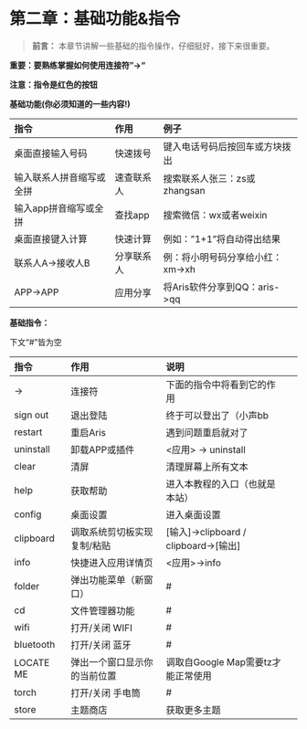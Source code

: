 # 第二章：基础功能&指令

> **前言：** 本章节讲解一些基础的指令操作，仔细挺好，接下来很重要。

**重要：要熟练掌握如何使用连接符”-&gt;“**

**注意：指令是红色的按钮**

**基础功能\(你必须知道的一些内容!\)**

| **指令** | **作用** | **例子** |
| :--- | :--- | :--- |
| 桌面直接输入号码 | 快速拨号 | 键入电话号码后按回车或方块拨出 |
| 输入联系人拼音缩写或全拼 | 速查联系人 | 搜索联系人张三：zs或zhangsan |
| 输入app拼音缩写或全拼 | 查找app | 搜索微信：wx或者weixin |
| 桌面直接键入计算 | 快速计算 | 例如：”1+1”将自动得出结果 |
| 联系人A-&gt;接收人B | 分享联系人 | 例：将小明号码分享给小红：xm-&gt;xh |
| APP-&gt;APP | 应用分享 | 将Aris软件分享到QQ：aris-&gt;qq |

**基础指令：**

下文“\#”皆为空

| **指令** | 作用 | 说明 |  |
| :--- | :--- | :--- | :--- |
| -&gt; | 连接符 | 下面的指令中将看到它的作用 |  |
| sign out | 退出登陆 | 终于可以登出了（小声bb |  |
| restart | 重启Aris | 遇到问题重启就对了 |  |
| uninstall | 卸载APP或插件 | &lt;应用&gt; -&gt; uninstall |  |
| clear | 清屏 | 清理屏幕上所有文本 |  |
| help | 获取帮助 | 进入本教程的入口（也就是本站） |  |
| config | 桌面设置 | 进入桌面设置 |  |
| clipboard | 调取系统剪切板实现 复制/粘贴 | \[输入\]-&gt;clipboard / clipboard-&gt;\[输出\] |  |
| info | 快捷进入应用详情页 | &lt;应用&gt;-&gt;info |  |
| folder | 弹出功能菜单（新窗口） | \# |  |
| cd | 文件管理器功能 | \# |  |
| wifi | 打开/关闭 WIFI | \# |  |
| bluetooth | 打开/关闭 蓝牙 | \# |  |
| LOCATE ME | 弹出一个窗口显示你的当前位置 | 调取自Google Map需要tz才能正常使用 |  |
| torch | 打开/关闭 手电筒 | \# |  |
| store | 主题商店 | 获取更多主题 |  |

